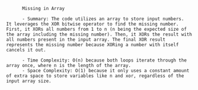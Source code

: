 
          Missing in Array

          - Summary: The code utilizes an array to store input numbers.  It leverages the XOR bitwise operator to find the missing number. First, it XORs all numbers from 1 to n (n being the expected size of the array including the missing number). Then, it XORs the result with all numbers present in the input array. The final XOR result represents the missing number because XORing a number with itself cancels it out.

          - Time Complexity: O(n) because both loops iterate through the array once, where n is the length of the array.
          - Space Complexity: O(1) because it only uses a constant amount of extra space to store variables like n and xor, regardless of the input array size.
          